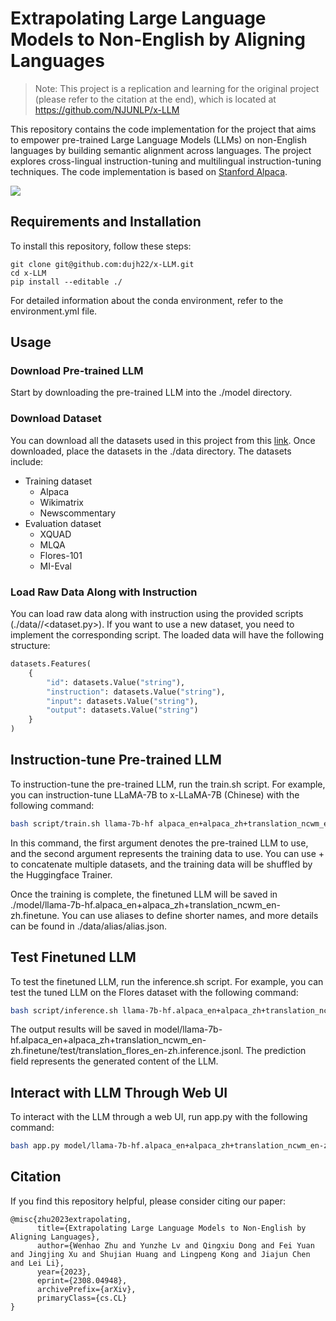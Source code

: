 # Extrapolating Large Language Models to Non-English by Aligning Languages

> Note: This project is a replication and learning for the original project (please refer to the citation at the end), which is located at https://github.com/NJUNLP/x-LLM

This repository contains the code implementation for the project that aims to empower pre-trained Large Language Models (LLMs) on non-English languages by building semantic alignment across languages. The project explores cross-lingual instruction-tuning and multilingual instruction-tuning techniques. The code implementation is based on [Stanford Alpaca](https://github.com/tatsu-lab/stanford_alpaca).

![](./xllama.jpg)

## Requirements and Installation
To install this repository, follow these steps:
```
git clone git@github.com:dujh22/x-LLM.git
cd x-LLM
pip install --editable ./
```

For detailed information about the conda environment, refer to the environment.yml file.

## Usage
### Download Pre-trained LLM
Start by downloading the pre-trained LLM into the ./model directory.

### Download Dataset
You can download all the datasets used in this project from this [link](https://drive.google.com/file/d/1bkejieKDJFDJ45UmQYiY4eeqpGBwj-r-/view?usp=drive_link). Once downloaded, place the datasets in the ./data directory. The datasets include:

* Training dataset
  * Alpaca
  * Wikimatrix
  * Newscommentary
* Evaluation dataset
  * XQUAD
  * MLQA
  * Flores-101
  * MI-Eval

### Load Raw Data Along with Instruction 
You can load raw data along with instruction using the provided scripts (./data/<dataset>/<dataset.py>). If you want to use a new dataset, you need to implement the corresponding script. The loaded data will have the following structure:
``` python
datasets.Features(
    {
        "id": datasets.Value("string"),
        "instruction": datasets.Value("string"),
        "input": datasets.Value("string"),
        "output": datasets.Value("string")
    }
)
```

## Instruction-tune Pre-trained LLM
To instruction-tune the pre-trained LLM, run the train.sh script. For example, you can instruction-tune LLaMA-7B to x-LLaMA-7B (Chinese) with the following command:
``` bash
bash script/train.sh llama-7b-hf alpaca_en+alpaca_zh+translation_ncwm_en-zh
```
In this command, the first argument denotes the pre-trained LLM to use, and the second argument represents the training data to use. You can use + to concatenate multiple datasets, and the training data will be shuffled by the Huggingface Trainer.

Once the training is complete, the finetuned LLM will be saved in ./model/llama-7b-hf.alpaca_en+alpaca_zh+translation_ncwm_en-zh.finetune. You can use aliases to define shorter names, and more details can be found in ./data/alias/alias.json.

## Test Finetuned LLM
To test the finetuned LLM, run the inference.sh script. For example, you can test the tuned LLM on the Flores dataset with the following command:
``` bash
bash script/inference.sh llama-7b-hf.alpaca_en+alpaca_zh+translation_ncwm_en-zh.finetune translation_flores_en-zh
```
The output results will be saved in model/llama-7b-hf.alpaca_en+alpaca_zh+translation_ncwm_en-zh.finetune/test/translation_flores_en-zh.inference.jsonl. The prediction field represents the generated content of the LLM.

## Interact with LLM Through Web UI
To interact with the LLM through a web UI, run app.py with the following command:
``` bash
bash app.py model/llama-7b-hf.alpaca_en+alpaca_zh+translation_ncwm_en-zh.finetune
```

## Citation
If you find this repository helpful, please consider citing our paper:
```
@misc{zhu2023extrapolating,
      title={Extrapolating Large Language Models to Non-English by Aligning Languages}, 
      author={Wenhao Zhu and Yunzhe Lv and Qingxiu Dong and Fei Yuan and Jingjing Xu and Shujian Huang and Lingpeng Kong and Jiajun Chen and Lei Li},
      year={2023},
      eprint={2308.04948},
      archivePrefix={arXiv},
      primaryClass={cs.CL}
}
```